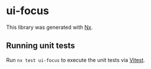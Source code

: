 # ui-focus

This library was generated with [Nx](https://nx.dev).

## Running unit tests

Run `nx test ui-focus` to execute the unit tests via [Vitest](https://vitest.dev/).
